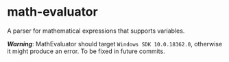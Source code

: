 # math-evaluator
A parser for mathematical expressions that supports variables.

_**Warning**_: MathEvaluator should target `Windows SDK 10.0.18362.0`, otherwise it might produce an error. To be fixed in future commits.
